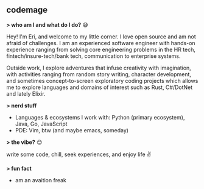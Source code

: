 ## codemage

**> who am I and what do I do?** :sweat_smile:

Hey! I'm Eri, and welcome to my little corner. I love open source and am not afraid of challenges. I am an experienced software engineer with hands-on experience ranging from solving core engineering problems in the HR tech, fintech/insure-tech/bank tech, communication to enterprise systems.

Outside work, I explore adventures that infuse creativity with imagination, with activities ranging from random story writing, character development, and sometimes concept-to-screen exploratory coding projects which allows me to explore languages and domains of interest such as Rust, C#/DotNet and lately Elixir.

**> nerd stuff**

- Languages & ecosystems I work with: Python (primary ecosystem), Java, Go, JavaScript
- PDE: Vim, btw (and maybe emacs, someday)

**> the vibe?** :relieved:

write some code, chill, seek experiences, and enjoy life :v:

**> fun fact**

- am an avaition freak
